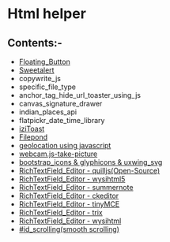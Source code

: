 # Html helper

## Contents:-

- [Floating_Button](https://github.com/abhi7745/html_helper/tree/master/Floating_Button)
- [Sweetalert](https://github.com/abhi7745/html_helper/tree/master/Sweetalert) 
- copywrite_js 
- specific_file_type
- anchor_tag_hide_url_toaster_using_js
- canvas_signature_drawer 
- indian_places_api
- flatpickr_date_time_library
- [iziToast](https://github.com/abhi7745/html_helper/tree/master/iziToast)
- [Filepond](https://github.com/abhi7745/html_helper/tree/master/Filepond)
- [geolocation using javascript](https://github.com/abhi7745/html_helper/tree/master/geolocation) 
- [webcam.js-take-picture](https://github.com/abhi7745/html_helper/tree/master/webcam.js-take-picture)
- [bootstrap_icons & glyphicons & uxwing_svg](https://github.com/abhi7745/html_helper/tree/master/bootstrap_icons&glyphicons&uxwing_svg)
- [RichTextField_Editor - quilljs(Open-Source)](https://github.com/abhi7745/html_helper/tree/master/RichTextField_Editors/quilljs)
- [RichTextField_Editor - wysihtml5](https://github.com/abhi7745/html_helper/tree/master/RichTextField_Editors/wysihtml5)
- [RichTextField_Editor - summernote](https://github.com/abhi7745/html_helper/tree/master/RichTextField_Editors/summernote)
- [RichTextField_Editor - ckeditor](https://github.com/abhi7745/html_helper/tree/master/RichTextField_Editors/ckeditor)
- [RichTextField_Editor - tinyMCE](https://github.com/abhi7745/html_helper/tree/master/RichTextField_Editors/tinyMCE)
- [RichTextField_Editor - trix](https://github.com/abhi7745/html_helper/tree/master/RichTextField_Editors/trix)
- [RichTextField_Editor - wysihtml](https://github.com/abhi7745/html_helper/tree/master/RichTextField_Editors/wysihtml)
- [#id_scrolling(smooth scrolling)](https://github.com/abhi7745/html_helper/tree/master/RichTextField_Editors/id_scrolling)